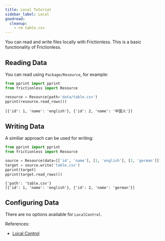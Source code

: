 ```yaml
---
title: Local Tutorial
sidebar_label: Local
goodread:
  cleanup:
    - rm table.csv
---
```


You can read and write files locally with Frictionless. This is a basic functionality of Frictionless.

## Reading Data

You can read using `Package/Resource`, for example:

```python goodread title="Python"
from pprint import pprint
from frictionless import Resource

resource = Resource(path='data/table.csv')
pprint(resource.read_rows())
```
```
[{'id': 1, 'name': 'english'}, {'id': 2, 'name': '中国人'}]
```

## Writing Data

A similiar approach can be used for writing:

```python goodread title="Python"
from pprint import pprint
from frictionless import Resource

source = Resource(data=[['id', 'name'], [1, 'english'], [2, 'german']])
target = source.write('table.csv')
pprint(target)
pprint(target.read_rows())
```
```
{'path': 'table.csv'}
[{'id': 1, 'name': 'english'}, {'id': 2, 'name': 'german'}]
```

## Configuring Data

There are no options available for `LocalControl`.

References:
- [Local Control](../../references/schemes-reference.md#local)
